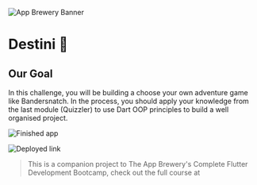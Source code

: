 ![App Brewery Banner](https://github.com/londonappbrewery/Images/blob/master/AppBreweryBanner.png)


# Destini 🤔

## Our Goal

In this challenge, you will be building a choose your own adventure game like Bandersnatch. In the process, you should apply your knowledge from the last module (Quizzler) to use Dart OOP principles to build a well organised project.

![Finished app](https://github.com/londonappbrewery/Images/blob/master/Destini.gif)

![Deployed link](https://drive.google.com/file/d/1-lBmpyy2JjEICkFQhDeRl2MQ3pjI6mHb/view?usp=drive_link)


>This is a companion project to The App Brewery's Complete Flutter Development Bootcamp, check out the full course at 
